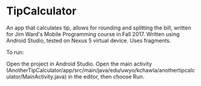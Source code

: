 # TipCalculator
An app that calculates tip, allows for rounding and splitting the bill, written for Jim Ward's Mobile Programming course in Fall 2017. 
Written using Android Studio, tested on Nexus 5 virtual device. Uses fragments. 

To run:

Open the project in Android Studio. Open the main activity 
(AnotherTipCalculator/app/src/main/java/edu/uwyo/kchawla/anothertipcalculator/MainActivity.java) in the editor, then choose Run.
